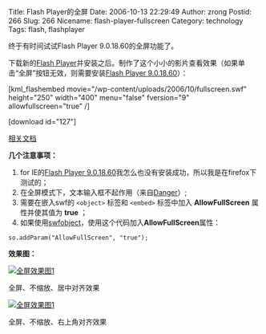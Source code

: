 Title: Flash Player的全屏
Date: 2006-10-13 22:29:49
Author: zrong
Postid: 266
Slug: 266
Nicename: flash-player-fullscreen
Category: technology
Tags: flash, flashplayer

终于有时间试试Flash Player 9.0.18.60的全屏功能了。

下载新的[Flash Player](http://labs.adobe.com/downloads/flashplayer9.html)并安装之后。制作了这个小小的影片查看效果（如果单击“全屏”按钮无效，则需要安装[Flash Player 9.0.18.60](http://labs.adobe.com/downloads/flashplayer9.html)）：

[kml_flashembed movie="/wp-content/uploads/2006/10/fullscreen.swf" height="250" width="400" menu="false" fversion="9" allowfullscreen="true" /]  

[download id="127"]

[相关文档](http://www.adobe.com/devnet/flashplayer/articles/full_screen_mode.html)

**几个注意事项：**<!--more-->

1.  for IE的[Flash Player 9.0.18.60](http://labs.adobe.com/downloads/flashplayer9.html)我怎么也没有安装成功，所以我是在firefox下测试的；
2.  在全屏模式下，文本输入框不起作用（来自[Danger](http://www.dengjie.com/weblog/comments.asp?post_id=1183)）;
3.  需要在嵌入swf的 `<object>` 标签和 `<embed>` 标签中加入 **AllowFullScreen** 属性并使其值为 **true** ；
4.  如果使用[swfobject](http://www.zengrong.net/?s=swfobject)，使用这个代码加入**AllowFullScreen**属性：

``` {lang="actionscript"}
so.addParam("AllowFullScreen", "true");
```

**效果图：**  

[![全屏效果图1](/wp-content/uploads/2006/10/fp9_fs_01_s.png)](/wp-content/uploads/2006/10/fp9_fs_01.png)

全屏、不缩放、居中对齐效果

[![全屏效果图1](/wp-content/uploads/2006/10/fp9_fs_02_s.png)](/wp-content/uploads/2006/10/fp9_fs_02.png)  

全屏、不缩放、右上角对齐效果

